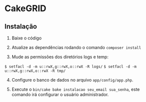 # CakeGRID

## Instalação

1. Baixe o código

2. Atualize as dependências rodando o comando `composer install`

3. Mude as permissões dos diretórios logs e temp:

`$ setfacl -d -m u::rwX,g::rwX,o::rwX -R logs/`
`$ setfacl -d -m u::rwX,g::rwX,o::rwX -R tmp/`

4. Configure o banco de dados no arquivo `app/config/app.php`.

3. Execute o `bin/cake bake instalacao seu_email sua_senha`, este comando irá configurar o usuário administrador.
